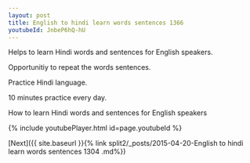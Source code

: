 ```yaml
---
layout: post
title: English to hindi learn words sentences 1366 
youtubeId: JnbeP6hQ-hU
---
```

 
 
Helps to learn Hindi words and sentences for English speakers.

Opportunitiy to repeat the words sentences. 

Practice Hindi language. 
 
10 minutes practice every day. 
 
How to learn Hindi words and sentences for English speakers 
 
{% include youtubePlayer.html id=page.youtubeId %}
 
 
[Next]({{ site.baseurl }}{% link  split2/_posts/2015-04-20-English to hindi learn words sentences 1304 .md%})
 
